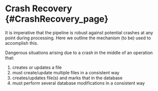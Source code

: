 # Crash  Recovery {#CrashRecovery_page}

It is imperative that the pipeline is robust against potential crashes at any
point during processing. Here we outline the mechanism (to be) used to
accomplish this.

Dangerous situations arising due to a crash in the middle of an operation that:
  1. creates or updates a file
  2. must create/update multiple files in a consistent way
  3. creates/updates file(s) and marks that in the database
  4. must perform several database modifications in a consistent way 
